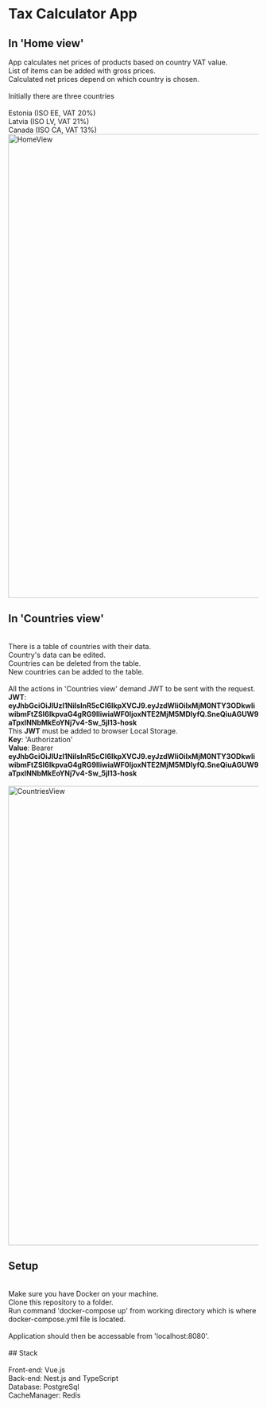 # Tax Calculator App

## In 'Home view'
App calculates net prices of products based on country VAT value.<br />
List of items can be added with gross prices.<br />
Calculated net prices depend on which country is chosen.<br />
<br />
Initially there are three countries<br />
<br />
Estonia (ISO EE, VAT 20%) <br />
Latvia (ISO LV, VAT 21%) <br />
Canada (ISO CA, VAT 13%) <br /> 
<img width="933" alt="HomeView" src="https://user-images.githubusercontent.com/96142379/179543782-cdda9f71-0c62-4150-b70c-9b8b3e2fee0e.PNG">
<br />
## In 'Countries view'<br />
<br />
There is a table of countries with their data.<br />
Country's data can be edited. <br />
Countries can be deleted from the table.<br />
New countries can be added to the table. <br />
<br />
All the actions in 'Countries view' demand JWT to be sent with the request. <br />
<b>JWT</b>: <b>eyJhbGciOiJIUzI1NiIsInR5cCI6IkpXVCJ9.eyJzdWIiOiIxMjM0NTY3ODkwIiwibmFtZSI6IkpvaG4gRG9lIiwiaWF0IjoxNTE2MjM5MDIyfQ.SneQiuAGUW9aTpxlNNbMkEoYNj7v4-Sw_5jl13-hosk</b> <br />
This <b>JWT</b> must be added to browser Local Storage. <br /> 
<b>Key</b>: 'Authorization' <br />
<b>Value</b>: Bearer <b>eyJhbGciOiJIUzI1NiIsInR5cCI6IkpXVCJ9.eyJzdWIiOiIxMjM0NTY3ODkwIiwibmFtZSI6IkpvaG4gRG9lIiwiaWF0IjoxNTE2MjM5MDIyfQ.SneQiuAGUW9aTpxlNNbMkEoYNj7v4-Sw_5jl13-hosk</b><br />
<br />
<img width="924" alt="CountriesView" src="https://user-images.githubusercontent.com/96142379/179543980-00deb299-9ff1-434b-9455-6020a1cacd08.PNG">

## Setup <br /> 
<br />
Make sure you have Docker on your machine. <br />
Clone this repository to a folder. <br />
Run command 'docker-compose up' from working directory which is where docker-compose.yml file is located.<br /> 
<br />
Application should then be accessable from 'localhost:8080'.<br />
<br />
## Stack <br />  
<br />
Front-end: Vue.js <br /> 
Back-end: Nest.js and TypeScript <br /> 
Database: PostgreSql <br /> 
CacheManager: Redis <br />
